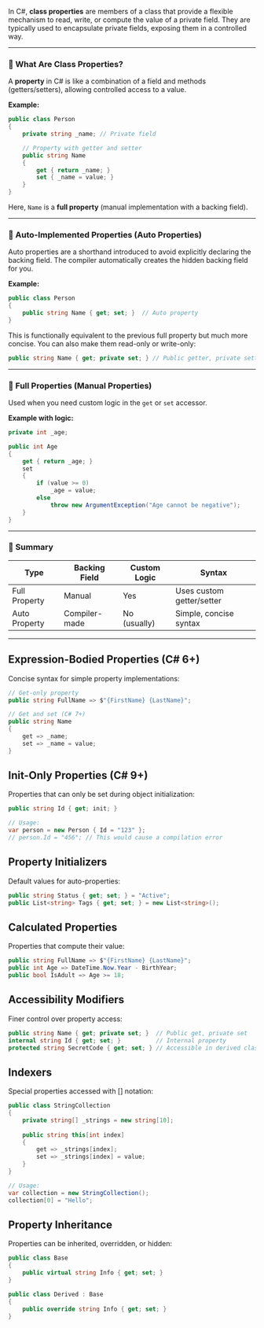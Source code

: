 In C#, **class properties** are members of a class that provide a flexible mechanism to read, write, or compute the value of a private field. They are typically used to encapsulate private fields, exposing them in a controlled way.

---

### 🔹 What Are Class Properties?

A **property** in C# is like a combination of a field and methods (getters/setters), allowing controlled access to a value.

**Example:**
```csharp
public class Person
{
    private string _name; // Private field

    // Property with getter and setter
    public string Name
    {
        get { return _name; }
        set { _name = value; }
    }
}
```

Here, `Name` is a **full property** (manual implementation with a backing field).

---

### 🔹 Auto-Implemented Properties (Auto Properties)

Auto properties are a shorthand introduced to avoid explicitly declaring the backing field. The compiler automatically creates the hidden backing field for you.

**Example:**
```csharp
public class Person
{
    public string Name { get; set; }  // Auto property
}
```

This is functionally equivalent to the previous full property but much more concise. You can also make them read-only or write-only:

```csharp
public string Name { get; private set; } // Public getter, private setter
```

---

### 🔹 Full Properties (Manual Properties)

Used when you need custom logic in the `get` or `set` accessor.

**Example with logic:**
```csharp
private int _age;

public int Age
{
    get { return _age; }
    set 
    {
        if (value >= 0) 
            _age = value;
        else 
            throw new ArgumentException("Age cannot be negative");
    }
}
```

---

### 🔹 Summary

| Type            | Backing Field | Custom Logic | Syntax                        |
|-----------------|---------------|--------------|-------------------------------|
| Full Property   | Manual        | Yes          | Uses custom getter/setter     |
| Auto Property   | Compiler-made | No (usually) | Simple, concise syntax        |

---


## Expression-Bodied Properties (C# 6+)
Concise syntax for simple property implementations:

```csharp
// Get-only property
public string FullName => $"{FirstName} {LastName}";

// Get and set (C# 7+)
public string Name
{
    get => _name;
    set => _name = value;
}
```

## Init-Only Properties (C# 9+)
Properties that can only be set during object initialization:

```csharp
public string Id { get; init; }

// Usage:
var person = new Person { Id = "123" };
// person.Id = "456"; // This would cause a compilation error
```

## Property Initializers
Default values for auto-properties:

```csharp
public string Status { get; set; } = "Active";
public List<string> Tags { get; set; } = new List<string>();
```

## Calculated Properties
Properties that compute their value:

```csharp
public string FullName => $"{FirstName} {LastName}";
public int Age => DateTime.Now.Year - BirthYear;
public bool IsAdult => Age >= 18;
```

## Accessibility Modifiers
Finer control over property access:

```csharp
public string Name { get; private set; }  // Public get, private set
internal string Id { get; set; }          // Internal property
protected string SecretCode { get; set; } // Accessible in derived classes
```

## Indexers
Special properties accessed with [] notation:

```csharp
public class StringCollection
{
    private string[] _strings = new string[10];
    
    public string this[int index]
    {
        get => _strings[index];
        set => _strings[index] = value;
    }
}

// Usage:
var collection = new StringCollection();
collection[0] = "Hello";
```

## Property Inheritance
Properties can be inherited, overridden, or hidden:

```csharp
public class Base
{
    public virtual string Info { get; set; }
}

public class Derived : Base
{
    public override string Info { get; set; }
}
```

